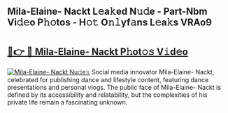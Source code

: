## Mila-Elaine- Nackt L𝚎a𝚔ed N𝚞𝚍e - Part-Nbm Vi𝚍𝚎o P𝚑𝚘tos - H𝚘𝚝 O𝚗𝚕yf𝚊ns L𝚎a𝚔s VRAo9

# <h2><a href="http://kfd23jl.oniu.top/?m=Mila-Elaine-+Nackt">🔗👉 🔴 Mila-Elaine- Nackt P𝚑ot𝚘𝚜 V𝚒d𝚎o</a></h2>

[![Mila-Elaine- Nackt Nu𝚍e𝚜](https://i.imgur.com/0qMVB7G.gif)](http://kfd23jl.oniu.top/?m=Mila-Elaine-+Nackt)
Social media innovator Mila-Elaine- Nackt, celebrated for publishing dance and lifestyle content, featuring dance presentations and personal vlogs. The public face of Mila-Elaine- Nackt is defined by its accessibility and relatability, but the complexities of his private life remain a fascinating unknown.  
